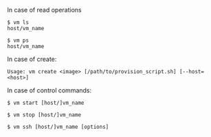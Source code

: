 In case of read operations

```
$ vm ls
host/vm_name
```

```
$ vm ps
host/vm_name
```

In case of create:

```
Usage: vm create <image> [/path/to/provision_script.sh] [--host=<host>]
```

In case of control commands:

```
$ vm start [host/]vm_name
```
```
$ vm stop [host/]vm_name
```
```
$ vm ssh [host/]vm_name [options]
```
